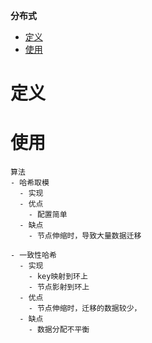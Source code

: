 **分布式**
- [定义](#定义)
- [使用](#使用)

# 定义 #

# 使用 #
```
算法
- 哈希取模
  - 实现
  - 优点
    - 配置简单
  - 缺点
    - 节点伸缩时，导致大量数据迁移

- 一致性哈希
  - 实现
    - key映射到环上
    - 节点影射到环上
  - 优点
    - 节点伸缩时，迁移的数据较少，
  - 缺点
    - 数据分配不平衡 
```